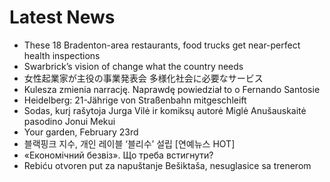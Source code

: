 # Latest News
-  These 18 Bradenton-area restaurants, food trucks get near-perfect health inspections
-  Swarbrick’s vision of change what the country needs
-  女性起業家が主役の事業発表会 多様化社会に必要なサービス
-  Kulesza zmienia narrację. Naprawdę powiedział to o Fernando Santosie
-  Heidelberg: 21-Jährige von Straßenbahn mitgeschleift
-  Sodas, kurį rašytoja Jurga Vilė ir komiksų autorė Miglė Anušauskaitė pasodino Jonui Mekui
-  Your garden, February 23rd
-  블랙핑크 지수, 개인 레이블 ‘블리수’ 설립 [연예뉴스 HOT]
-  «Економічний безвіз». Що треба встигнути?
-  Rebiću otvoren put za napuštanje Bešiktaša, nesuglasice sa trenerom
